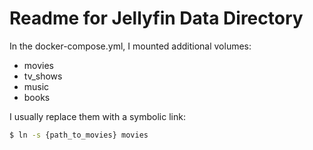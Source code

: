# Readme for Jellyfin Data Directory
In the docker-compose.yml, I mounted additional volumes:
- movies
- tv_shows
- music
- books

I usually replace them with a symbolic link:
```bash
$ ln -s {path_to_movies} movies
```